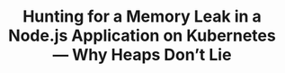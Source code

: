---
title: Hunting for a Memory Leak in a Node.js Application on Kubernetes — Why Heaps Don’t Lie
tags: [Node.js, Kubernetes, Memory Management, Observability, Garbage Collection]
style: fill   # border, fill
color: warning # primary, secondary, success, info, warning, danger, light, dark
description: Debug Node.js remotely in a production Kubernetes environment, with no additional installs
external_url: https://betterprogramming.pub/hunting-for-a-memory-leak-in-a-node-js-application-on-kubernetes-why-heaps-dont-lie-e864c1d8a522
---